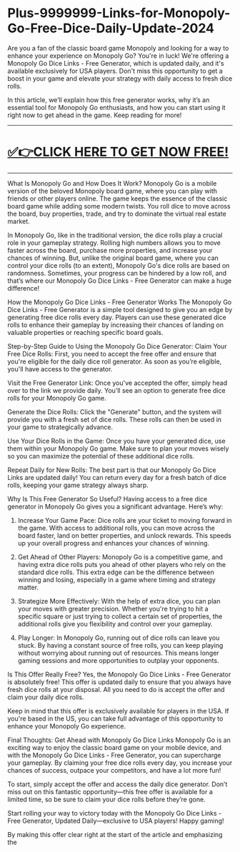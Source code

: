 # Plus-9999999-Links-for-Monopoly-Go-Free-Dice-Daily-Update-2024

Are you a fan of the classic board game Monopoly and looking for a way to enhance your experience on Monopoly Go? You're in luck! We're offering a Monopoly Go Dice Links - Free Generator, which is updated daily, and it's available exclusively for USA players. Don't miss this opportunity to get a boost in your game and elevate your strategy with daily access to fresh dice rolls.

In this article, we’ll explain how this free generator works, why it’s an essential tool for Monopoly Go enthusiasts, and how you can start using it right now to get ahead in the game. Keep reading for more!

--------
# [✅👉CLICK HERE TO GET NOW FREE!](https://besteventtoday.com/monopoly/)

-------
What Is Monopoly Go and How Does It Work?
Monopoly Go is a mobile version of the beloved Monopoly board game, where you can play with friends or other players online. The game keeps the essence of the classic board game while adding some modern twists. You roll dice to move across the board, buy properties, trade, and try to dominate the virtual real estate market.

In Monopoly Go, like in the traditional version, the dice rolls play a crucial role in your gameplay strategy. Rolling high numbers allows you to move faster across the board, purchase more properties, and increase your chances of winning. But, unlike the original board game, where you can control your dice rolls (to an extent), Monopoly Go's dice rolls are based on randomness. Sometimes, your progress can be hindered by a low roll, and that’s where our Monopoly Go Dice Links - Free Generator can make a huge difference!

How the Monopoly Go Dice Links - Free Generator Works
The Monopoly Go Dice Links - Free Generator is a simple tool designed to give you an edge by generating free dice rolls every day. Players can use these generated dice rolls to enhance their gameplay by increasing their chances of landing on valuable properties or reaching specific board goals.

Step-by-Step Guide to Using the Monopoly Go Dice Generator:
Claim Your Free Dice Rolls: First, you need to accept the free offer and ensure that you're eligible for the daily dice roll generator. As soon as you’re eligible, you'll have access to the generator.

Visit the Free Generator Link: Once you've accepted the offer, simply head over to the link we provide daily. You’ll see an option to generate free dice rolls for your Monopoly Go game.

Generate the Dice Rolls: Click the "Generate" button, and the system will provide you with a fresh set of dice rolls. These rolls can then be used in your game to strategically advance.

Use Your Dice Rolls in the Game: Once you have your generated dice, use them within your Monopoly Go game. Make sure to plan your moves wisely so you can maximize the potential of these additional dice rolls.

Repeat Daily for New Rolls: The best part is that our Monopoly Go Dice Links are updated daily! You can return every day for a fresh batch of dice rolls, keeping your game strategy always sharp.

Why Is This Free Generator So Useful?
Having access to a free dice generator in Monopoly Go gives you a significant advantage. Here’s why:

1. Increase Your Game Pace:
Dice rolls are your ticket to moving forward in the game. With access to additional rolls, you can move across the board faster, land on better properties, and unlock rewards. This speeds up your overall progress and enhances your chances of winning.

2. Get Ahead of Other Players:
Monopoly Go is a competitive game, and having extra dice rolls puts you ahead of other players who rely on the standard dice rolls. This extra edge can be the difference between winning and losing, especially in a game where timing and strategy matter.

3. Strategize More Effectively:
With the help of extra dice, you can plan your moves with greater precision. Whether you're trying to hit a specific square or just trying to collect a certain set of properties, the additional rolls give you flexibility and control over your gameplay.

4. Play Longer:
In Monopoly Go, running out of dice rolls can leave you stuck. By having a constant source of free rolls, you can keep playing without worrying about running out of resources. This means longer gaming sessions and more opportunities to outplay your opponents.

Is This Offer Really Free?
Yes, the Monopoly Go Dice Links - Free Generator is absolutely free! This offer is updated daily to ensure that you always have fresh dice rolls at your disposal. All you need to do is accept the offer and claim your daily dice rolls.

Keep in mind that this offer is exclusively available for players in the USA. If you're based in the US, you can take full advantage of this opportunity to enhance your Monopoly Go experience.

Final Thoughts: Get Ahead with Monopoly Go Dice Links
Monopoly Go is an exciting way to enjoy the classic board game on your mobile device, and with the Monopoly Go Dice Links - Free Generator, you can supercharge your gameplay. By claiming your free dice rolls every day, you increase your chances of success, outpace your competitors, and have a lot more fun!

To start, simply accept the offer and access the daily dice generator. Don’t miss out on this fantastic opportunity—this free offer is available for a limited time, so be sure to claim your dice rolls before they’re gone.

Start rolling your way to victory today with the Monopoly Go Dice Links - Free Generator, Updated Daily—exclusive to USA players! Happy gaming!

By making this offer clear right at the start of the article and emphasizing the

